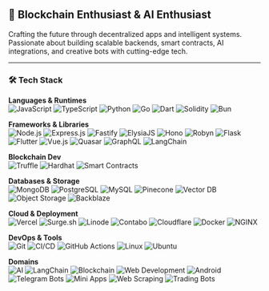 ## 🚀 Blockchain Enthusiast & AI Enthusiast  
Crafting the future through decentralized apps and intelligent systems. Passionate about building scalable backends, smart contracts, AI integrations, and creative bots with cutting-edge tech.

---

### 🛠️ Tech Stack

**Languages & Runtimes**  
![JavaScript](https://img.shields.io/badge/JavaScript-F7DF1E?style=flat&logo=javascript&logoColor=black)
![TypeScript](https://img.shields.io/badge/TypeScript-3178C6?style=flat&logo=typescript&logoColor=white)
![Python](https://img.shields.io/badge/Python-3776AB?style=flat&logo=python&logoColor=white)
![Go](https://img.shields.io/badge/Go-00ADD8?style=flat&logo=go&logoColor=white)
![Dart](https://img.shields.io/badge/Dart-0175C2?style=flat&logo=dart&logoColor=white)
![Solidity](https://img.shields.io/badge/Solidity-363636?style=flat&logo=solidity&logoColor=white)
![Bun](https://img.shields.io/badge/Bun-000000?style=flat&logo=bun&logoColor=white)

**Frameworks & Libraries**  
![Node.js](https://img.shields.io/badge/Node.js-339933?style=flat&logo=node.js&logoColor=white)
![Express.js](https://img.shields.io/badge/Express.js-000000?style=flat&logo=express&logoColor=white)
![Fastify](https://img.shields.io/badge/Fastify-000000?style=flat&logo=fastify&logoColor=white)
![ElysiaJS](https://img.shields.io/badge/ElysiaJS-222222?style=flat&logo=data:image/svg+xml;base64,&logoColor=white)
![Hono](https://img.shields.io/badge/Hono-E64A19?style=flat&logo=hono&logoColor=white)
![Robyn](https://img.shields.io/badge/Robyn-00AEEF?style=flat&logo=python&logoColor=white)
![Flask](https://img.shields.io/badge/Flask-000000?style=flat&logo=flask&logoColor=white)
![Flutter](https://img.shields.io/badge/Flutter-02569B?style=flat&logo=flutter&logoColor=white)
![Vue.js](https://img.shields.io/badge/Vue.js-35495E?style=flat&logo=vue.js&logoColor=4FC08D)
![Quasar](https://img.shields.io/badge/Quasar-1976D2?style=flat&logo=quasar&logoColor=white)
![GraphQL](https://img.shields.io/badge/GraphQL-E10098?style=flat&logo=graphql&logoColor=white)
![LangChain](https://img.shields.io/badge/LangChain-000000?style=flat&logo=langchain&logoColor=white)

**Blockchain Dev**  
![Truffle](https://img.shields.io/badge/Truffle-3E2D63?style=flat&logo=truffle&logoColor=white)
![Hardhat](https://img.shields.io/badge/Hardhat-FFCC00?style=flat&logo=ethereum&logoColor=black)
![Smart Contracts](https://img.shields.io/badge/Smart%20Contracts-E0E0E0?style=flat&logo=ethereum&logoColor=black)

**Databases & Storage**  
![MongoDB](https://img.shields.io/badge/MongoDB-47A248?style=flat&logo=mongodb&logoColor=white)
![PostgreSQL](https://img.shields.io/badge/PostgreSQL-336791?style=flat&logo=postgresql&logoColor=white)
![MySQL](https://img.shields.io/badge/MySQL-4479A1?style=flat&logo=mysql&logoColor=white)
![Pinecone](https://img.shields.io/badge/Pinecone-1D3557?style=flat&logo=data:image/svg+xml;base64,&logoColor=white)
![Vector DB](https://img.shields.io/badge/Vector%20Database-000000?style=flat&logo=databricks&logoColor=white)
![Object Storage](https://img.shields.io/badge/Object%20Storage-1565C0?style=flat&logo=minio&logoColor=white)
![Backblaze](https://img.shields.io/badge/Backblaze-E10000?style=flat&logo=backblaze&logoColor=white)

**Cloud & Deployment**  
![Vercel](https://img.shields.io/badge/Vercel-000000?style=flat&logo=vercel&logoColor=white)
![Surge.sh](https://img.shields.io/badge/Surge.sh-222222?style=flat&logo=surge&logoColor=white)
![Linode](https://img.shields.io/badge/Linode-00A95C?style=flat&logo=linode&logoColor=white)
![Contabo](https://img.shields.io/badge/Contabo-008ECC?style=flat&logo=data:image/svg+xml;base64,&logoColor=white)
![Cloudflare](https://img.shields.io/badge/Cloudflare-F38020?style=flat&logo=cloudflare&logoColor=white)
![Docker](https://img.shields.io/badge/Docker-2496ED?style=flat&logo=docker&logoColor=white)
![NGINX](https://img.shields.io/badge/Nginx-009639?style=flat&logo=nginx&logoColor=white)

**DevOps & Tools**  
![Git](https://img.shields.io/badge/Git-F05032?style=flat&logo=git&logoColor=white)
![CI/CD](https://img.shields.io/badge/CI%2FCD-0A0A0A?style=flat&logo=githubactions&logoColor=white)
![GitHub Actions](https://img.shields.io/badge/GitHub%20Actions-2088FF?style=flat&logo=githubactions&logoColor=white)
![Linux](https://img.shields.io/badge/Linux-FCC624?style=flat&logo=linux&logoColor=black)
![Ubuntu](https://img.shields.io/badge/Ubuntu-E95420?style=flat&logo=ubuntu&logoColor=white)

**Domains**  
![AI](https://img.shields.io/badge/AI-1A1A1A?style=flat&logo=openai&logoColor=white)
![LangChain](https://img.shields.io/badge/LangChain-000000?style=flat&logo=langchain&logoColor=white)
![Blockchain](https://img.shields.io/badge/Blockchain-121D33?style=flat&logo=ethereum&logoColor=white)
![Web Development](https://img.shields.io/badge/Web%20Development-333333?style=flat&logo=googlechrome&logoColor=white)
![Android](https://img.shields.io/badge/Android%20Dev-3DDC84?style=flat&logo=android&logoColor=white)
![Telegram Bots](https://img.shields.io/badge/Telegram%20Bots-0088CC?style=flat&logo=telegram&logoColor=white)
![Mini Apps](https://img.shields.io/badge/Telegram%20MiniApp-0088CC?style=flat&logo=telegram&logoColor=white)
![Web Scraping](https://img.shields.io/badge/Web%20Scraping-000000?style=flat&logo=python&logoColor=white)
![Trading Bots](https://img.shields.io/badge/Trading%20Bots-FF9900?style=flat&logo=binance&logoColor=white)
